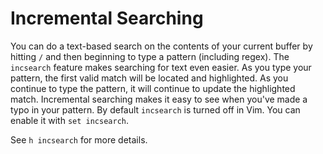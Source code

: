 # Incremental Searching

You can do a text-based search on the contents of your current buffer by
hitting `/` and then beginning to type a pattern (including regex). The
`incsearch` feature makes searching for text even easier. As you type your
pattern, the first valid match will be located and highlighted. As you
continue to type the pattern, it will continue to update the highlighted
match. Incremental searching makes it easy to see when you've made
a typo in your pattern. By default `incsearch` is turned off in Vim. You
can enable it with `set incsearch`.

See `h incsearch` for more details.
